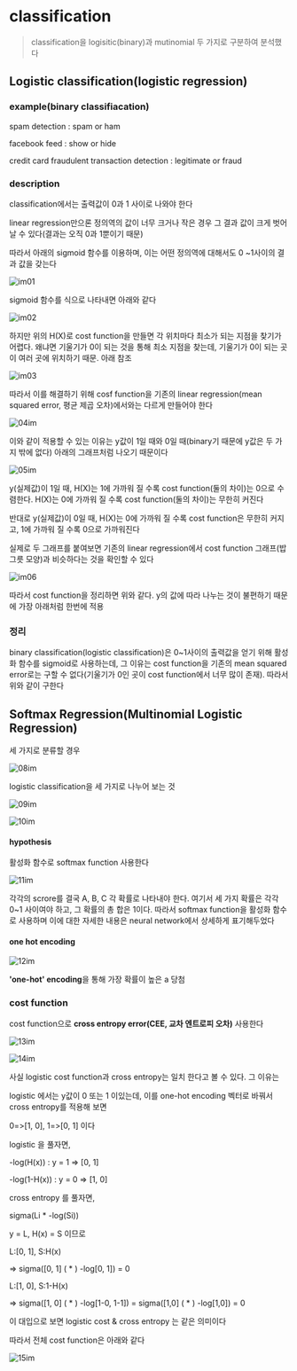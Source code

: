 # classification

> classification을 logisitic(binary)과 mutinomial 두 가지로 구분하여 분석했다



## Logistic classification(logistic regression)

### example(binary classifiacation)

spam detection : spam or ham

facebook feed : show or hide

credit card fraudulent transaction detection : legitimate or fraud



### description

classification에서는 출력값이 0과 1 사이로 나와야 한다

linear regression만으론 정의역의 값이 너무 크거나 작은 경우 그 결과 값이 크게 벗어날 수 있다(결과는 오직 0과 1뿐이기 때문)

따라서 아래의 sigmoid 함수를 이용하며, 이는 어떤 정의역에 대해서도 0 ~1사이의 결과 값을 갖는다



![im01](./01.jpg)



sigmoid 함수를 식으로 나타내면 아래와 같다



![im02](./02.jpg)



하지만 위의 H(X)로 cost function을 만들면 각 위치마다 최소가 되는 지점을 찾기가 어렵다. 왜냐면 기울기가 0이 되는 것을 통해 최소 지점을 찾는데, 기울기가 0이 되는 곳이 여러 곳에 위치하기 때문. 아래 참조



![im03](./03.jpg)



따라서 이를 해결하기 위해 cosf function을 기존의 linear regression(mean squared error, 평균 제곱 오차)에서와는 다르게 만들어야 한다



![04im](04.jpg)

이와 같이 적용할 수 있는 이유는 y값이 1일 때와 0일 때(binary기 때문에 y값은 두 가지 밖에 없다) 아래의 그래프처럼 나오기 때문이다



![05im](./05.jpg)



y(실제값)이 1일 때, H(X)는 1에 가까워 질 수록 cost function(둘의 차이)는 0으로 수렴한다. H(X)는 0에 가까워 질 수록 cost function(둘의 차이)는 무한히 커진다

반대로 y(실제값)이 0일 때, H(X)는 0에 가까워 질 수록 cost function은 무한히 커지고, 1에 가까워 질 수록 0으로 가까워진다

실제로 두 그래프를 붙여보면 기존의 linear regression에서 cost function 그래프(밥그릇 모양)과 비슷하다는 것을 확인할 수 있다

![im06](./06.jpg)



따라서 cost function을 정리하면 위와 같다. y의 값에 따라 나누는 것이 불편하기 때문에 가장 아래처럼 한번에 적용



### 정리

binary classification(logistic classification)은 0~1사이의 출력값을 얻기 위해 활성화 함수를 sigmoid로 사용하는데, 그 이유는 cost function을 기존의 mean squared error로는 구할 수 없다(기울기가 0인 곳이 cost function에서 너무 많이 존재). 따라서 위와 같이 구한다



## Softmax Regression(Multinomial Logistic Regression)



세 가지로 분류할 경우

![08im](./08.jpg)



logistic classification을 세 가지로 나누어 보는 것

![09im](./09.jpg)





![10im](./10.jpg)

#### hypothesis

활성화 함수로 softmax function 사용한다



![11im](./11.jpg)



각각의 scrore를 결국 A, B, C 각 확률로 나타내야 한다. 여기서 세 가지 확률은 각각 0~1 사이여야 하고, 그 확률의 총 합은 1이다. 따라서 softmax function을 활성화 함수로 사용하며 이에 대한 자세한 내용은 neural network에서 상세하게 표기해두었다



#### one hot encoding

![12im](./12.jpg)



**'one-hot' encoding**을 통해 가장 확률이 높은 a 당첨



### cost function

cost function으로 **cross entropy error(CEE, 교차 엔트로피 오차)** 사용한다



![13im](./13.jpg)





![14im](./14.jpg)





사실 logistic cost function과 cross entropy는 일치 한다고 볼 수 있다. 그 이유는

logistic 에서는 y값이 0 또는 1 이있는데, 이를 one-hot encoding 벡터로 바꿔서 cross entropy를 적용해 보면 

0=>[1, 0], 1=>[0, 1] 이다

logistic 을 풀자면, 

-log(H(x))   : y = 1 => [0, 1] 

-log(1-H(x)) : y = 0 => [1, 0] 

cross entropy 를 풀자면,

sigma(Li * -log(Si))

y = L, H(x) = S 이므로 

L:[0, 1], S:H(x) 

=> sigma([0, 1] ( * ) -log[0, 1]) = 0 

L:[1, 0], S:1-H(x) 

=> sigma([1, 0] ( * ) -log[1-0, 1-1]) = sigma([1,0] ( * ) -log[1,0]) = 0 

이 대입으로 보면 logistic cost & cross entropy 는 같은 의미이다

따라서 전체 cost function은 아래와 같다

![15im](./15.jpg)